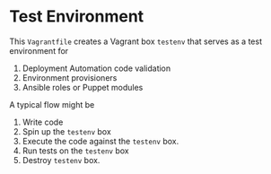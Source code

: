 # Test Environment

This `Vagrantfile` creates a Vagrant box `testenv` that serves as a test environment for

1. Deployment Automation code validation
1. Environment provisioners
1. Ansible roles or Puppet modules

A typical flow might be

1. Write code
1. Spin up the `testenv` box
1. Execute the code against the `testenv` box.
1. Run tests on the `testenv` box
1. Destroy `testenv` box.
